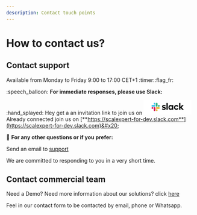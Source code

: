 ```yaml
---
description: Contact touch points
---
```


# How to contact us?

## Contact support

Available from Monday to Friday 9:00 to 17:00 CET+1 :timer::flag\_fr:

:speech\_balloon:    **For immediate responses, please use Slack:**

:hand\_splayed: Hey get a an invitation link to join us on [<picture><source srcset="../.gitbook/assets/slack-brand-refresh_03-new-logos-purple_rectangle.png" media="(prefers-color-scheme: dark)"><img src="../.gitbook/assets/slack-brand-refresh_03-new-logos-white_rectangle.png" alt="Do want to chat with us on slack?" data-size="original"></picture>](https://join.slack.com/t/scalexpert-for-dev/shared\_invite/zt-27hrbnm8h-yYKhKTpcjd\~PFMKqF7K9xg)\
Already connected join us on [**https://scalexpert-for-dev.slack.com**](https://scalexpert-for-dev.slack.com)&#x20;

:e-mail: **For any other questions or if you prefer:**

Send an email to [support](mailto:sg-ecommerce-support.world@socgen.com)

We are committed to responding to you in a very short time.

## Contact commercial team

Need a Demo? Need more information about our solutions? click [here](https://scalexpert.societegenerale.com/nous-contacter)

Feel in our contact form to be contacted by email, phone or Whatsapp.
